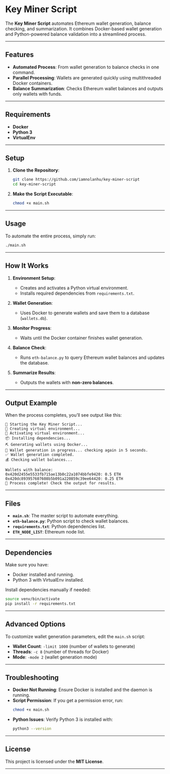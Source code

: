 # **Key Miner Script**

<!-- Author: Nolan Hu | https://nolanhu.com -->

The **Key Miner Script** automates Ethereum wallet generation, balance checking, and summarization. It combines Docker-based wallet generation and Python-powered balance validation into a streamlined process.

---

## **Features**

- **Automated Process**: From wallet generation to balance checks in one command.  
- **Parallel Processing**: Wallets are generated quickly using multithreaded Docker containers.  
- **Balance Summarization**: Checks Ethereum wallet balances and outputs only wallets with funds.  

---

## **Requirements**

- **Docker**  
- **Python 3**  
- **VirtualEnv**  

---

## **Setup**

1. **Clone the Repository**:
   ```bash
   git clone https://github.com/iamnolanhu/key-miner-script
   cd key-miner-script
   ```

2. **Make the Script Executable**:
   ```bash
   chmod +x main.sh
   ```

---

## **Usage**

To automate the entire process, simply run:

```bash
./main.sh
```

---

## **How It Works**

1. **Environment Setup**:
   - Creates and activates a Python virtual environment.
   - Installs required dependencies from `requirements.txt`.

2. **Wallet Generation**:
   - Uses Docker to generate wallets and save them to a database (`wallets.db`).

3. **Monitor Progress**:
   - Waits until the Docker container finishes wallet generation.

4. **Balance Check**:
   - Runs `eth-balance.py` to query Ethereum wallet balances and updates the database.

5. **Summarize Results**:
   - Outputs the wallets with **non-zero balances**.

---

## **Output Example**

When the process completes, you’ll see output like this:

```
🚀 Starting the Key Miner Script...
🔧 Creating virtual environment...
🔷 Activating virtual environment...
📦 Installing dependencies...
⛏️ Generating wallets using Docker...
💭 Wallet generation in progress... checking again in 5 seconds.
✅ Wallet generation completed.
💰 Checking wallet balances...

Wallets with balance:
0x420d2455e5533fb715ae13b0c22a1074bbfe9420: 0.5 ETH
0x420dc893957607608b5b091a220859c39ee64420: 0.25 ETH
🎉 Process complete! Check the output for results.
```

---

## **Files**

- **`main.sh`**: The master script to automate everything.
- **`eth-balance.py`**: Python script to check wallet balances.
- **`requirements.txt`**: Python dependencies list.
- **`ETH_NODE_LIST`**: Ethereum node list.

---

## **Dependencies**

Make sure you have:
- Docker installed and running.
- Python 3 with VirtualEnv installed.

Install dependencies manually if needed:
```bash
source venv/bin/activate
pip install -r requirements.txt
```

---

## **Advanced Options**

To customize wallet generation parameters, edit the `main.sh` script:

- **Wallet Count**: `-limit 1000` (number of wallets to generate)
- **Threads**: `-c 8` (number of threads for Docker)
- **Mode**: `-mode 2` (wallet generation mode)

---

## **Troubleshooting**

- **Docker Not Running**: Ensure Docker is installed and the daemon is running.
- **Script Permission**: If you get a permission error, run:
   ```bash
   chmod +x main.sh
   ```
- **Python Issues**: Verify Python 3 is installed with:
   ```bash
   python3 --version
   ```

---

## **License**

This project is licensed under the **MIT License**.

---
